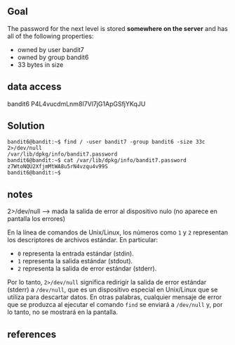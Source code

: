 
## Goal

The password for the next level is stored **somewhere on the server** and has all of the following properties:

- owned by user bandit7
- owned by group bandit6
- 33 bytes in size

## data access
bandit6
P4L4vucdmLnm8I7Vl7jG1ApGSfjYKqJU

## Solution

```
bandit6@bandit:~$ find / -user bandit7 -group bandit6 -size 33c 2>/dev/null
/var/lib/dpkg/info/bandit7.password
bandit6@bandit:~$ cat /var/lib/dpkg/info/bandit7.password
z7WtoNQU2XfjmMtWA8u5rN4vzqu4v99S
bandit6@bandit:~$
```
## notes

2>/dev/null --> mada la salida de error al dispositivo nulo (no aparece en pantalla los errores)

  
En la línea de comandos de Unix/Linux, los números como `1` y `2` representan los descriptores de archivos estándar. En particular:

- `0` representa la entrada estándar (stdin).
- `1` representa la salida estándar (stdout).
- `2` representa la salida de error estándar (stderr).

Por lo tanto, `2>/dev/null` significa redirigir la salida de error estándar (stderr) a `/dev/null`, que es un dispositivo especial en Unix/Linux que se utiliza para descartar datos. En otras palabras, cualquier mensaje de error que se produzca al ejecutar el comando `find` se enviará a `/dev/null` y, por lo tanto, no se mostrará en la pantalla.

## references


